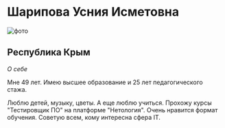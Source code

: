# Шарипова Усния Исметовна

![фото](https://drive.google.com/file/d/1VI85u99aVj7ewjc3R4fm5JVnY0lcvgNr/view?usp=drive_link)



## Республика Крым

_О себе_

Мне 49 лет. Имею высшее образование и 25 лет педагогического стажа. 

Люблю детей, музыку, цветы. А еще люблю учиться. Прохожу курсы "Тестировщик ПО" на платформе "Нетология". Очень нравится формат обучения. Советую всем, кому интересна сфера IT.
